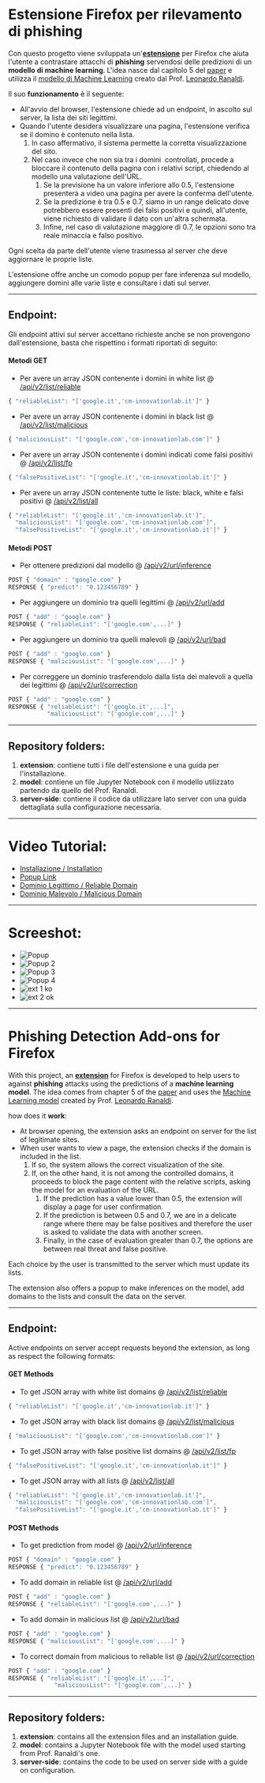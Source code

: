 # Estensione Firefox per rilevamento di phishing

Con questo progetto viene sviluppata un'[**estensione**](https://addons.mozilla.org/it/firefox/addon/italian-phishing-detection/?utm_source=addons.mozilla.org&utm_medium=referral&utm_content=search) per Firefox che aiuta l'utente a contrastare attacchi di **phishing** servendosi delle predizioni di un **modello di machine learning**. L'idea nasce dal capitolo 5 del [paper](https://ceur-ws.org/Vol-3260/paper13.pdf) e utilizza il [modello di Machine Learning](https://github.com/LeonardRanaldi/ItalianPhishingDetection/blob/main/models/RNN%20word%2Bchar_emb.ipynb) creato dal Prof. [Leonardo Ranaldi](https://github.com/LeonardRanaldi/).

Il suo **funzionamento** è il seguente:

*   All'avvio del browser, l'estensione chiede ad un endpoint, in ascolto sul server, la lista dei siti legittimi.
*   Quando l'utente desidera visualizzare una pagina, l'estensione verifica se il domino è contenuto nella lista.
    1.  In caso affermativo, il sistema permette la corretta visualizzazione del sito.
    2.  Nel caso invece che non sia tra i domini  controllati, procede a bloccare il contenuto della pagina con i relativi script, chiedendo al modello una valutazione dell'URL.
        1.  Se la previsione ha un valore inferiore allo 0.5, l'estensione presenterà a video una pagina per avere la conferma dell'utente.
        2.  Se la predizione è tra 0.5 e 0.7, siamo in un range delicato dove potrebbero essere presenti dei falsi positivi e quindi, all'utente, viene richiesto di validare il dato con un'altra schermata.
        3.  Infine, nel caso di valutazione maggiore di 0.7, le opzioni sono tra reale minaccia e falso positivo.

Ogni scelta da parte dell'utente viene trasmessa al server che deve aggiornare le proprie liste.

L'estensione offre anche un comodo popup per fare inferenza sul modello, aggiungere domini alle varie liste e consultare i dati sul server.

---

## Endpoint:

Gli endpoint attivi sul server accettano richieste anche se non provengono dall'estensione, basta che rispettino i formati riportati di seguito:

#### Metodi GET

*   Per avere un array JSON contenente i domini in white list @ [/api/v2/list/reliable](http://www.cm-innovationlab.it:5000/api/v2/list/reliable)

```javascript
{ "reliableList": "['google.it','cm-innovationlab.it']" }
```

*   Per avere un array JSON contenente i domini in black list @ [/api/v2/list/malicious](http://www.cm-innovationlab.it:5000/api/v2/list/malicious)

```javascript
{ "maliciousList": "['google.com','cm-innovationlab.com']" }
```

*   Per avere un array JSON contenente i domini indicati come falsi positivi @ [/api/v2/list/fp](http://www.cm-innovationlab.it:5000/api/v2/list/fp)

```javascript
{ "falsePositiveList": "['google.it','cm-innovationlab.it']" }
```

*   Per avere un array JSON contenente tutte le liste: black, white e falsi positivi @ [/api/v2/list/all](http://www.cm-innovationlab.it:5000/api/v2/list/all)

```javascript
{ "reliableList": "['google.it','cm-innovationlab.it']",
  "maliciousList": "['google.com','cm-innovationlab.com']",
  "falsePositiveList": "['google.it','cm-innovationlab.it']" }  
```

#### Metodi POST

*   Per ottenere predizioni dal modello @ [/api/v2/url/inference](http://www.cm-innovationlab.it:5000/api/v2/url/inference)

```javascript
POST { "domain" : "google.com" }
RESPONSE { "predict": "0.123456789" }
```

*   Per aggiungere un dominio tra quelli legittimi @ [/api/v2/url/add](http://www.cm-innovationlab.it:5000/api/v2/url/add)

```javascript
POST { "add" : "google.com" }
RESPONSE { "reliableList": "['google.com',...]" }
```

*   Per aggiungere un dominio tra quelli malevoli @ [/api/v2/url/bad](http://www.cm-innovationlab.it:5000/api/v2/url/bad)

```javascript
POST { "add" : "google.com" }
RESPONSE { "maliciousList": "['google.com',...]" }
```

*   Per correggere un dominio trasferendolo dalla lista dei malevoli a quella dei legittimi @ [/api/v2/url/correction](http://www.cm-innovationlab.it:5000/api/v2/url/correction)

```javascript
POST { "add" : "google.com" }
RESPONSE { "reliableList": "['google.it',...]",
  		   "maliciousList": "['google.com',...]" }  
```

---

## Repository folders:

1.  **extension**: contiene tutti i file dell'estensione e una guida per l'installazione.
2.  **model**: contiene un file Jupyter Notebook con il modello utilizzato partendo da quello del Prof. Ranaldi.
3.  **server-side**: contiene il codice da utilizzare lato server con una guida dettagliata sulla configurazione necessaria.

---

# Video Tutorial:

*   [Installazione / Installation](https://www.cm-innovationlab.it/1%20-%20Installazione.mp4)
*   [Popup Link](https://www.cm-innovationlab.it/2%20-%20Link%20popup.mp4)
*   [Dominio Legittimo / Reliable Domain](https://www.cm-innovationlab.it/3%20-%20Dominio%20Legittimo.mp4)
*   [Dominio Malevolo / Malicious Domain](https://www.cm-innovationlab.it/4%20-%20Dominio%20Malevolo.mp4)

---

# Screeshot:

*   ![Popup](https://user-images.githubusercontent.com/22752092/234303893-72c65e6a-05d8-473b-aa4e-aa2ba6c66508.png)
*   ![Popup 2](https://user-images.githubusercontent.com/22752092/234303904-cb81cd14-76e1-44f7-bf71-78e22574edf7.png)
*   ![Popup 3](https://user-images.githubusercontent.com/22752092/234303896-41a3591a-dc76-49d8-ade7-c3c65385bd8a.png)
*   ![Popup 4](https://user-images.githubusercontent.com/22752092/234303900-bd7e8dd8-6ad4-41ec-8341-a2b373175403.png)
*   ![ext 1 ko](https://user-images.githubusercontent.com/22752092/234303906-d300e8fd-5ad8-4781-b8b6-06ad5b160d08.png)
*   ![ext 2 ok](https://user-images.githubusercontent.com/22752092/234303876-edcd04d6-e1bb-4f89-a4f9-d11333fe2b6b.png)

---

# Phishing Detection Add-ons for Firefox

With this project, an [**extension**](https://addons.mozilla.org/it/firefox/addon/italian-phishing-detection/?utm_source=addons.mozilla.org&utm_medium=referral&utm_content=search) for Firefox is developed to help users to against **phishing** attacks using the predictions of a **machine learning model**. The idea comes from chapter 5 of the [paper](https://ceur-ws.org/Vol-3260/paper13.pdf) and uses the [Machine Learning model](https://github.com/LeonardRanaldi/ItalianPhishingDetection/blob/main/models/RNN%20word%2Bchar_emb.ipynb) created by Prof. [Leonardo Ranaldi](https://github.com/LeonardRanaldi/).

how does it **work**:

*   At browser opening, the extension asks an endpoint on server for the list of legitimate sites.
*   When user wants to view a page, the extension checks if the domain is included in the list.
    1.  If so, the system allows the correct visualization of the site.
    2.  If, on the other hand, it is not among the controlled domains, it proceeds to block the page content with the relative scripts, asking the model for an evaluation of the URL.
        1.  If the prediction has a value lower than 0.5, the extension will display a page for user confirmation.
        2.  If the prediction is between 0.5 and 0.7, we are in a delicate range where there may be false positives and therefore the user is asked to validate the data with another screen.
        3.  Finally, in the case of evaluation greater than 0.7, the options are between real threat and false positive.

Each choice by the user is transmitted to the server which must update its lists.

The extension also offers a popup to make inferences on the model, add domains to the lists and consult the data on the server.

---

## Endpoint:

Active endpoints on server accept requests beyond the extension, as long as respect the following formats:

#### GET Methods

*   To get JSON array with white list domains @ [/api/v2/list/reliable](http://www.cm-innovationlab.it:5000/api/v2/list/reliable)

```javascript
{ "reliableList": "['google.it','cm-innovationlab.it']" }
```

*   To get JSON array with black list domains @ [/api/v2/list/malicious](http://www.cm-innovationlab.it:5000/api/v2/list/malicious)

```javascript
{ "maliciousList": "['google.com','cm-innovationlab.com']" }
```

*   To get JSON array with false positive list domains @ [/api/v2/list/fp](http://www.cm-innovationlab.it:5000/api/v2/list/fp)

```javascript
{ "falsePositiveList": "['google.it','cm-innovationlab.it']" }
```

*   To get JSON array with all lists @ [/api/v2/list/all](http://www.cm-innovationlab.it:5000/api/v2/list/all)

```javascript
{ "reliableList": "['google.it','cm-innovationlab.it']",
  "maliciousList": "['google.com','cm-innovationlab.com']",
  "falsePositiveList": "['google.it','cm-innovationlab.it']" }  
```

#### POST Methods

*   To get prediction from model @ [/api/v2/url/inference](http://www.cm-innovationlab.it:5000/api/v2/url/inference)

```javascript
POST { "domain" : "google.com" }
RESPONSE { "predict": "0.123456789" }
```

*   To add domain in reliable list @ [/api/v2/url/add](http://www.cm-innovationlab.it:5000/api/v2/url/add)

```javascript
POST { "add" : "google.com" }
RESPONSE { "reliableList": "['google.com',...]" }
```

*   To add domain in malicious list @ [/api/v2/url/bad](http://www.cm-innovationlab.it:5000/api/v2/url/bad)

```javascript
POST { "add" : "google.com" }
RESPONSE { "maliciousList": "['google.com',...]" }
```

*   To correct domain from malicious to reliable list @ [/api/v2/url/correction](http://www.cm-innovationlab.it:5000/api/v2/url/correction)

```javascript
POST { "add" : "google.com" }
RESPONSE { "reliableList": "['google.it',...]",
             "maliciousList": "['google.com',...]" }  
```

---

## Repository folders:

1.  **extension**: contains all the extension files and an installation guide.
2.  **model**: contains a Jupyter Notebook file with the model used starting from Prof. Ranaldi's one.
3.  **server-side**: contains the code to be used on server side with a guide on configuration.
